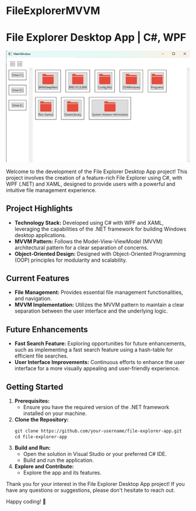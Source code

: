 # FileExplorerMVVM
<body>
    <h1>File Explorer Desktop App | C#, WPF</h1>
    <img src="FileExplorerMVVM/Resources/File_Explorer_SS.png" alt="File Explorer" />
    <p>Welcome to the  development of the File Explorer Desktop App project! This project involves the creation of a feature-rich File Explorer using C#, with WPF (.NET) and XAML, designed to provide users with a powerful and intuitive file management experience.</p>
    <h2>Project Highlights</h2>
    <ul>
        <li><strong>Technology Stack:</strong> Developed using C# with WPF and XAML, leveraging the capabilities of the .NET framework for building Windows desktop applications.</li>
        <li><strong>MVVM Pattern:</strong> Follows the Model-View-ViewModel (MVVM) architectural pattern for a clear separation of concerns.</li>
        <li><strong>Object-Oriented Design:</strong> Designed with Object-Oriented Programming (OOP) principles for modularity and scalability.</li>
    </ul>
    <h2>Current Features</h2>
    <ul>
        <li><strong>File Management:</strong> Provides essential file management functionalities, and navigation.</li>
        <li><strong>MVVM Implementation:</strong> Utilizes the MVVM pattern to maintain a clear separation between the user interface and the underlying logic.</li>
    </ul>
    <h2>Future Enhancements</h2>
    <ul>
        <li><strong>Fast Search Feature:</strong> Exploring opportunities for future enhancements, such as implementing a fast search feature using a hash-table for efficient file searches.</li>
        <li><strong>User Interface Improvements:</strong> Continuous efforts to enhance the user interface for a more visually appealing and user-friendly experience.</li>
    </ul>
    <h2>Getting Started</h2>
    <ol>
        <li><strong>Prerequisites:</strong>
            <ul>
                <li>Ensure you have the required version of the .NET framework installed on your machine.</li>
            </ul>
        </li>
        <li><strong>Clone the Repository:</strong>
            <pre><code>git clone https://github.com/your-username/file-explorer-app.git
cd file-explorer-app</code></pre>
        </li>
        <li><strong>Build and Run:</strong>
            <ul>
                <li>Open the solution in Visual Studio or your preferred C# IDE.</li>
                <li>Build and run the application.</li>
            </ul>
        </li>
        <li><strong>Explore and Contribute:</strong>
            <ul>
                <li>Explore the app and its features.</li>
            </ul>
        </li>
    </ol>
    <p>Thank you for your interest in the File Explorer Desktop App project! If you have any questions or suggestions, please don't hesitate to reach out.</p>
    <p>Happy coding! 🚀</p>
</body>
